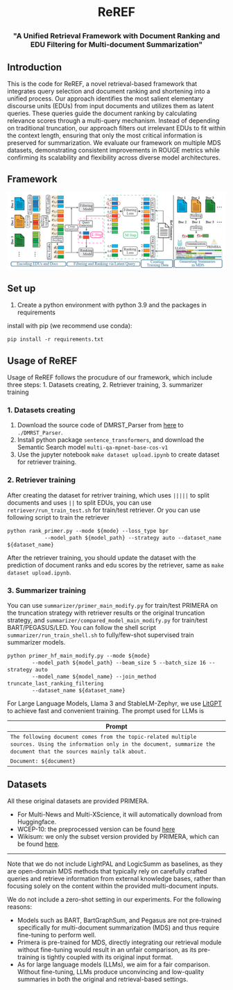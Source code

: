 <h1 align="center"> <p>ReREF</p></h1>
<h3 align="center">
    <p>"A Unified Retrieval Framework with Document Ranking and EDU Filtering for Multi-document Summarization" </p>
</h3>

## Introduction
This is the code for ReREF, a novel retrieval-based framework that integrates query selection and document ranking and shortening into a unified process. Our approach identifies the most salient elementary discourse units (EDUs) from input documents and utilizes them as latent queries. These queries guide the document ranking by calculating relevance scores through a multi-query mechanism. Instead of depending on traditional truncation, our approach filters out irrelevant EDUs to fit within the context length, ensuring that only the most critical information is preserved for summarization. 
We evaluate our framework on multiple MDS datasets, demonstrating consistent improvements in ROUGE metrics while confirming its scalability and flexibility across diverse model architectures. 

## Framework
![Overall Framework](./framework.png)
<!-- <img src="./framework.png" alt="Overall Framework" width="600" /> -->


## Set up
1. Create a python environment with python 3.9 and the packages in requirements

install with pip (we recommend use conda):
```
pip install -r requirements.txt
```

## Usage of ReREF
Usage of ReREF follows the procudure of our framework, which include three steps: 1. Datasets creating, 2. Retriever training, 3. summarizer training


### 1. Datasets creating
1. Download the source code of DMRST_Parser from [here](https://github.com/seq-to-mind/DMRST_Parser) to `./DMRST_Parser`.
2. Install python package `sentence_transformers`, and download the Semantic Search model `multi-qa-mpnet-base-cos-v1`
3. Use the jupyter notebook `make dataset upload.ipynb` to create dataset for retriever training. 

### 2. Retriever training
After creating the dataset for retriver training, which uses ` ||||| ` to split documents and uses ` || ` to split EDUs, you can use `retriever/run_train_test.sh` for train/test retriever. 
Or you can use following script to train the retriever
```shell
python rank_primer.py --mode ${mode} --loss_type bpr
            --model_path ${model_path} --strategy auto --dataset_name ${dataset_name}
```
After the retriever training, you should update the dataset with the prediction of document ranks and edu scores by the retriever, same as `make dataset upload.ipynb`. 

### 3. Summarizer training
You can use `summarizer/primer_main_modify.py` for train/test PRIMERA on the truncation strategy with retriever results or the original truncation strategy, and `summarizer/compared_model_main_modify.py` for train/test BART/PEGASUS/LED.
You can follow the shell script `summarizer/run_train_shell.sh` to fully/few-shot supervised train summarizer models. 
```shell
python primer_hf_main_modify.py --mode ${mode} 
        --model_path ${model_path} --beam_size 5 --batch_size 16 --strategy auto 
        --model_name ${model_name} --join_method truncate_last_ranking_filtering 
        --dataset_name ${dataset_name}
```

For Large Language Models, Llama 3 and StableLM-Zephyr, we use [LitGPT](https://github.com/Lightning-AI/litgpt) to achieve fast and convenient training. The prompt used for LLMs is

| **Prompt** |
|--------|
| ```The following document comes from the topic-related multiple sources. Using the information only in the document, summarize the document that the sources mainly talk about. ```|
| ```Document: ${document}```  |

<!-- <img src="./LLMprompt.png" alt="LLM prompt in MDS" width="600" /> -->


## Datasets
All these original datasets are provided PRIMERA. 
- For Multi-News and Multi-XScience, it will automatically download from Huggingface.
- WCEP-10: the preprocessed version can be found [here](https://storage.googleapis.com/primer_summ/wcep-10.tar.gz)
- Wikisum: we only the subset version provided by PRIMERA, which can be found [here](https://storage.googleapis.com/primer_summ/wikisum_subset.tar.gz).


----

Note that we do not include LightPAL and LogicSumm as baselines, as they are open-domain MDS methods that typically rely on carefully crafted queries and retrieve information from external knowledge bases, rather than focusing solely on the content within the provided multi-document inputs.

We do not include a zero-shot setting in our experiments. For the following reasons:
- Models such as BART, BartGraphSum, and Pegasus are not pre-trained specifically for multi-document summarization (MDS) and thus require fine-tuning to perform well. 
- Primera is pre-trained for MDS, directly integrating our retrieval module without fine-tuning would result in an unfair comparison, as its pre-training is tightly coupled with its original input format.
- As for large language models (LLMs), we aim for a fair comparison. Without fine-tuning, LLMs produce unconvincing and low-quality summaries in both the original and retrieval-based settings.